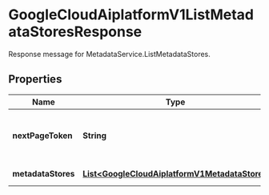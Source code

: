 

# GoogleCloudAiplatformV1ListMetadataStoresResponse

Response message for MetadataService.ListMetadataStores.

## Properties

| Name | Type | Description | Notes |
|------------ | ------------- | ------------- | -------------|
|**nextPageToken** | **String** | A token, which can be sent as ListMetadataStoresRequest.page_token to retrieve the next page. If this field is not populated, there are no subsequent pages. |  [optional] |
|**metadataStores** | [**List&lt;GoogleCloudAiplatformV1MetadataStore&gt;**](GoogleCloudAiplatformV1MetadataStore.md) | The MetadataStores found for the Location. |  [optional] |



